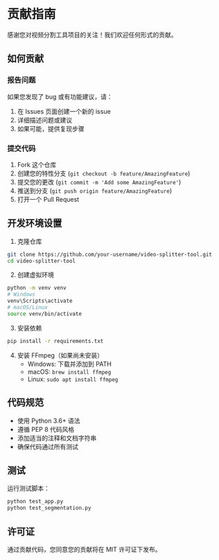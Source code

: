 # 贡献指南

感谢您对视频分割工具项目的关注！我们欢迎任何形式的贡献。

## 如何贡献

### 报告问题
如果您发现了 bug 或有功能建议，请：
1. 在 Issues 页面创建一个新的 issue
2. 详细描述问题或建议
3. 如果可能，提供复现步骤

### 提交代码
1. Fork 这个仓库
2. 创建您的特性分支 (`git checkout -b feature/AmazingFeature`)
3. 提交您的更改 (`git commit -m 'Add some AmazingFeature'`)
4. 推送到分支 (`git push origin feature/AmazingFeature`)
5. 打开一个 Pull Request

## 开发环境设置

1. 克隆仓库
```bash
git clone https://github.com/your-username/video-splitter-tool.git
cd video-splitter-tool
```

2. 创建虚拟环境
```bash
python -m venv venv
# Windows
venv\Scripts\activate
# macOS/Linux
source venv/bin/activate
```

3. 安装依赖
```bash
pip install -r requirements.txt
```

4. 安装 FFmpeg（如果尚未安装）
   - Windows: 下载并添加到 PATH
   - macOS: `brew install ffmpeg`
   - Linux: `sudo apt install ffmpeg`

## 代码规范

- 使用 Python 3.6+ 语法
- 遵循 PEP 8 代码风格
- 添加适当的注释和文档字符串
- 确保代码通过所有测试

## 测试

运行测试脚本：
```bash
python test_app.py
python test_segmentation.py
```

## 许可证

通过贡献代码，您同意您的贡献将在 MIT 许可证下发布。
